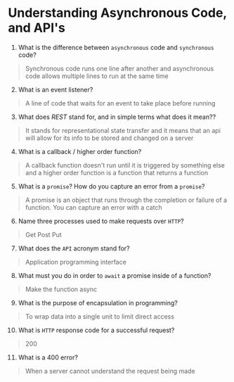 # Understanding Asynchronous Code, and API's
01. What is the difference between `asynchronous` code and `synchronous` code?

  > Synchronous code runs one line after another and asynchronous code allows multiple lines to run at the same time

02. What is an event listener?

  > A line of code that waits for an event to take place before running

03. What does *REST* stand for, and in simple terms what does it mean??

  > It stands for representational state transfer and it means that an api will allow for its info to be stored and changed on a server

04. What is a callback / higher order function?

  > A callback function doesn't run until it is triggered by something else and a higher order function is a function that returns a function 

05. What is a `promise`? How do you capture an error from a `promise`?

  > A promise is an object that runs through the completion or failure of a function. You can capture an error with a catch

06. Name three processes used to make requests over `HTTP`?

  > Get Post Put

07. What does the `API` acronym stand for?

  > Application programming interface

08. What must you do in order to `await` a promise inside of a function?

  > Make the function async

09. What is the purpose of encapsulation in programming?

  > To wrap data into a single unit to limit direct access

10. What is `HTTP` response code for a successful request?

  > 200

11. What is a 400 error?

  > When a server cannot understand the request being made
